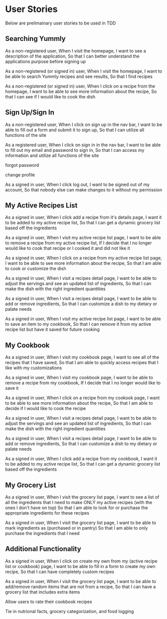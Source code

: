 # User Stories
Below are prelimainary user stories to be used in TDD

## Searching Yummly
As a non-registered user,
When I visit the homepage,
I want to see a description of the application,
So that I can better understand the applications purpose before signing up

As a non-registered (or signed in) user,
When I visit the homepage,
I want to be able to search Yummly recipes and see results,
So that I find recipes

As a non-registered (or signed in) user,
When I click on a recipe from the homepage,
I want to be able to see more information about the recipe,
So that I can see if I would like to cook the dish

## Sign Up/Sign In
As a non-registered user,
When I click on sign up in the nav bar,
I want to be able to fill out a form and submit it to sign up,
So that I can utilize all functions of the site

As a registered user,
When I click on sign in in the nav bar,
I want to be able to fill out my email and password to sign in,
So that I can access my information and utilize all functions of the site

forgot password

change profile

As a signed in user,
When I click log out,
I want to be signed out of my account,
So that nobody else can make changes to it without my permission


## My Active Recipes List
As a signed in user,
When I click add a recipe from it's details page,
I want it to be added to my active recipe list,
So that I can get a dynamic grocery list based off the ingredients

As a signed in user,
When I visit my active recipe list page,
I want to be able to remove a recipe from my active recipe list,
If I decide that I no longer would like to cook that recipe or I cooked it and did not like it

As a signed in user,
When I click on a recipe from my active recipe list page,
I want to be able to see more information about the recipe,
So that I am able to cook or customize the dish

As a signed in user,
When I visit a recipes detail page,
I want to be able to adjust the servings and see an updated list of ingredients,
So that I can make the dish with the right ingredient quantities

As a signed in user,
When I visit a recipes detail page,
I want to be able to add or remove ingredients,
So that I can customize a dish to my dietary or palate needs

As a signed in user,
When I visit my active recipe list page,
I want to be able to save an item to my cookbook,
So that I can remove it from my active recipe list but have it saved for future cooking

## My Cookbook
As a signed in user,
When I visit my cookbook page,
I want to see all of the recipes that I have saved,
So that I am able to quickly access recipes that I like with my customizations

As a signed in user,
When I visit my cookbook page,
I want to be able to remove a recipe from my cookbook,
If I decide that I no longer would like to save it

As a signed in user,
When I click on a recipe from my cookook page,
I want to be able to see more information about the recipe,
So that I am able to decide if I would like to cook the recipe

As a signed in user,
When I visit a recipes detail page,
I want to be able to adjust the servings and see an updated list of ingredients,
So that I can make the dish with the right ingredient quantities

As a signed in user,
When I visit a recipes detail page,
I want to be able to add or remove ingredients,
So that I can customize a dish to my dietary or palate needs

As a signed in user,
When I click add a recipe from my cookbook,
I want it to be added to my active recipe list,
So that I can get a dynamic grocery list based off the ingredients

## My Grocery List
As a signed in user,
When I visit the grocery list page,
I want to see a list of all the ingredients that I need to make ONLY my active recipes (with the ones I don't have on top)
So that I am able to look for or purchase the appropriate ingredients for these recipes

As a signed in user,
When I visit the grocery list page,
I want to be able to mark ingredients as (purchased or in pantry)
So that I am able to only purchase the ingredients that I need

## Additional Functionality
As a signed in user,
When I click on create my own from my (active recipe list or cookbook) page,
I want to be able to fill in a form to create my own recipe,
So that I can have completely custom recipes

As a signed in user,
When I visit the grocery list page,
I want to be able to add/remove random items that are not from a recipe,
So that I can have a grocery list that includes extra items

Allow users to rate their cookbook recipes

Tie in nutrional facts, grocery categorization, and food logging
